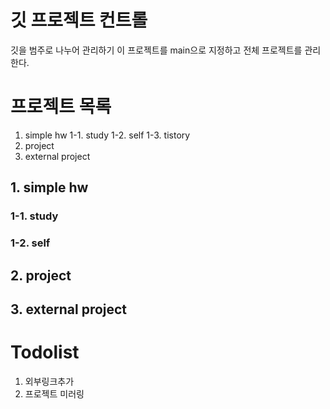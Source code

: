# 깃 프로젝트 컨트롤
깃을 범주로 나누어 관리하기
이 프로젝트를 main으로 지정하고 전체 프로젝트를 관리한다.

# 프로젝트 목록
1. simple hw
  1-1. study 
  1-2. self
  1-3. tistory
2. project
3. external project


## 1. simple hw

### 1-1. study

### 1-2. self

## 2. project

## 3. external project




# Todolist
1. 외부링크추가
2. 프로젝트 미러링 
